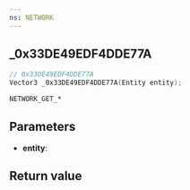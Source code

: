 ```yaml
---
ns: NETWORK
---
```

## _0x33DE49EDF4DDE77A

```c
// 0x33DE49EDF4DDE77A
Vector3 _0x33DE49EDF4DDE77A(Entity entity);
```

```
NETWORK_GET_*
```

## Parameters
* **entity**: 

## Return value
